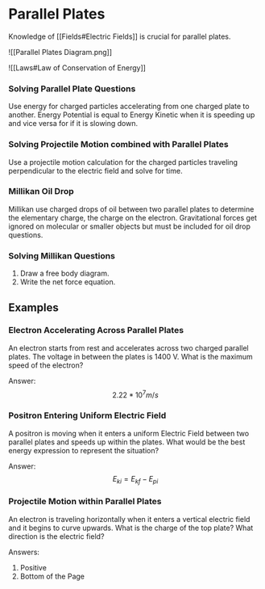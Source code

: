 # Parallel Plates
Knowledge of [[Fields#Electric Fields]] is crucial for parallel plates.

![[Parallel Plates Diagram.png]]

![[Laws#Law of Conservation of Energy]]

### Solving Parallel Plate Questions
Use energy for charged particles accelerating from one charged plate to another. Energy Potential is equal to Energy Kinetic when it is speeding up and vice versa for if it is slowing down.

### Solving Projectile Motion combined with Parallel Plates
Use a projectile motion calculation for the charged particles traveling perpendicular to the electric field and solve for time.

### Millikan Oil Drop
Millikan use charged drops of oil between two parallel plates to determine the elementary charge, the charge on the electron.
Gravitational forces get ignored on molecular or smaller objects but must be included for oil drop questions.

### Solving Millikan Questions
1. Draw a free body diagram.
2. Write the net force equation.

## Examples 
### Electron Accelerating Across Parallel Plates
An electron starts from rest and accelerates across two charged parallel plates. The voltage in between the plates is 1400 V. What is the maximum speed of the electron?

Answer: $$ 2.22*10^7 m/s $$

### Positron Entering Uniform Electric Field
A positron is moving when it enters a uniform Electric Field between two parallel plates and speeds up within the plates. What would be the best energy expression to represent the situation?

Answer: $$ E_{ki} = E_{kf} - E_{pi} $$

### Projectile Motion within Parallel Plates
An electron is traveling horizontally when it enters a vertical electric field and it begins to curve upwards. What is the charge of the top plate? What direction is the electric field?

Answers:
1. Positive
2. Bottom of the Page


